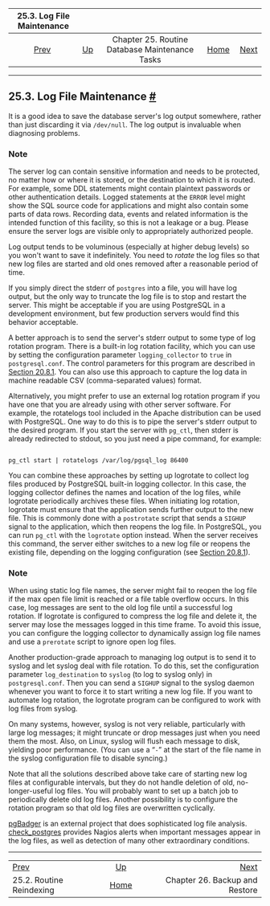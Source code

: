 <!--?xml version="1.0" encoding="UTF-8" standalone="no"?-->

|                25.3. Log File Maintenance                |                                                                         |                                                |                                                       |                                                       |
| :------------------------------------------------------: | :---------------------------------------------------------------------- | :--------------------------------------------: | ----------------------------------------------------: | ----------------------------------------------------: |
| [Prev](routine-reindex.html "25.2. Routine Reindexing")  | [Up](maintenance.html "Chapter 25. Routine Database Maintenance Tasks") | Chapter 25. Routine Database Maintenance Tasks | [Home](index.html "PostgreSQL 17devel Documentation") |  [Next](backup.html "Chapter 26. Backup and Restore") |

***

## 25.3. Log File Maintenance [#](#LOGFILE-MAINTENANCE)

It is a good idea to save the database server's log output somewhere, rather than just discarding it via `/dev/null`. The log output is invaluable when diagnosing problems.

### Note

The server log can contain sensitive information and needs to be protected, no matter how or where it is stored, or the destination to which it is routed. For example, some DDL statements might contain plaintext passwords or other authentication details. Logged statements at the `ERROR` level might show the SQL source code for applications and might also contain some parts of data rows. Recording data, events and related information is the intended function of this facility, so this is not a leakage or a bug. Please ensure the server logs are visible only to appropriately authorized people.

Log output tends to be voluminous (especially at higher debug levels) so you won't want to save it indefinitely. You need to *rotate* the log files so that new log files are started and old ones removed after a reasonable period of time.

If you simply direct the stderr of `postgres` into a file, you will have log output, but the only way to truncate the log file is to stop and restart the server. This might be acceptable if you are using PostgreSQL in a development environment, but few production servers would find this behavior acceptable.

A better approach is to send the server's stderr output to some type of log rotation program. There is a built-in log rotation facility, which you can use by setting the configuration parameter `logging_collector` to `true` in `postgresql.conf`. The control parameters for this program are described in [Section 20.8.1](runtime-config-logging.html#RUNTIME-CONFIG-LOGGING-WHERE "20.8.1. Where to Log"). You can also use this approach to capture the log data in machine readable CSV (comma-separated values) format.

Alternatively, you might prefer to use an external log rotation program if you have one that you are already using with other server software. For example, the rotatelogs tool included in the Apache distribution can be used with PostgreSQL. One way to do this is to pipe the server's stderr output to the desired program. If you start the server with `pg_ctl`, then stderr is already redirected to stdout, so you just need a pipe command, for example:

```

pg_ctl start | rotatelogs /var/log/pgsql_log 86400
```

You can combine these approaches by setting up logrotate to collect log files produced by PostgreSQL built-in logging collector. In this case, the logging collector defines the names and location of the log files, while logrotate periodically archives these files. When initiating log rotation, logrotate must ensure that the application sends further output to the new file. This is commonly done with a `postrotate` script that sends a `SIGHUP` signal to the application, which then reopens the log file. In PostgreSQL, you can run `pg_ctl` with the `logrotate` option instead. When the server receives this command, the server either switches to a new log file or reopens the existing file, depending on the logging configuration (see [Section 20.8.1](runtime-config-logging.html#RUNTIME-CONFIG-LOGGING-WHERE "20.8.1. Where to Log")).

### Note

When using static log file names, the server might fail to reopen the log file if the max open file limit is reached or a file table overflow occurs. In this case, log messages are sent to the old log file until a successful log rotation. If logrotate is configured to compress the log file and delete it, the server may lose the messages logged in this time frame. To avoid this issue, you can configure the logging collector to dynamically assign log file names and use a `prerotate` script to ignore open log files.

Another production-grade approach to managing log output is to send it to syslog and let syslog deal with file rotation. To do this, set the configuration parameter `log_destination` to `syslog` (to log to syslog only) in `postgresql.conf`. Then you can send a `SIGHUP` signal to the syslog daemon whenever you want to force it to start writing a new log file. If you want to automate log rotation, the logrotate program can be configured to work with log files from syslog.

On many systems, however, syslog is not very reliable, particularly with large log messages; it might truncate or drop messages just when you need them the most. Also, on Linux, syslog will flush each message to disk, yielding poor performance. (You can use a “`-`” at the start of the file name in the syslog configuration file to disable syncing.)

Note that all the solutions described above take care of starting new log files at configurable intervals, but they do not handle deletion of old, no-longer-useful log files. You will probably want to set up a batch job to periodically delete old log files. Another possibility is to configure the rotation program so that old log files are overwritten cyclically.

[pgBadger](https://pgbadger.darold.net/) is an external project that does sophisticated log file analysis. [check\_postgres](https://bucardo.org/check_postgres/) provides Nagios alerts when important messages appear in the log files, as well as detection of many other extraordinary conditions.

***

|                                                          |                                                                         |                                                       |
| :------------------------------------------------------- | :---------------------------------------------------------------------: | ----------------------------------------------------: |
| [Prev](routine-reindex.html "25.2. Routine Reindexing")  | [Up](maintenance.html "Chapter 25. Routine Database Maintenance Tasks") |  [Next](backup.html "Chapter 26. Backup and Restore") |
| 25.2. Routine Reindexing                                 |          [Home](index.html "PostgreSQL 17devel Documentation")          |                        Chapter 26. Backup and Restore |

